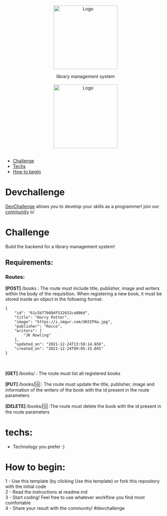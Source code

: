 <br />
<p align="center">
    <img src="https://i.pinimg.com/originals/dd/64/da/dd64da585bc57cb05e5fd4d8ce873f57.png" alt="Logo" width="200">
 <br />
  <p align="center">
        library management system
      <br />
      <br />
        <img src="https://github.com/ca1o19c/library-management/actions/workflows/ci.yml/badge.svg" alt="Logo" width="200">
       <br />
    <br />
  </p>
</p>

* [Challenge](#challenge)
* [Techs](#techs)
* [How to begin](#how-to-begin)

# Devchallenge

<a href="https://devchallenge.now.sh/"> DevChallenge</a> allows you to develop your skills as a programmer! join our
<a href="https://discord.gg/yvYXhGj">community</a> o/

# Challenge

Build the backend for a library management system!

## Requirements:

### Routes:

<b>[POST] </b> /books : The route must include title, publisher, image and writers within the body of the requisition.
When registering a new book, it must be stored inside an object in the following format:

```
{
    "id": "61c5b77b08df532632ca806d",
    "title": "Harry Potter",
    "image": "https://i.imgur.com/UH3IPXw.jpg",
    "publisher": "Rocco",
    "writers": [
        "JK Rowling"
    ],
    "updated_on": "2021-12-24T13:58:14.656",
    "created_on": "2021-12-24T09:05:15.045"
}
```

<br><br>
<b>[GET] </b> /books/ : The route must list all registered books<br><br>
<b>[PUT] </b> /books/:id: : The route must update the title, publisher, image and information of the writers of the book
with the id present in the route parameters<br><br>
<b>[DELETE] </b> /books/:id: :The route must delete the book with the id present in the route parameters<br>

# techs:

- Technology you prefer :)

# How to begin:

1 - Use this template (by clicking Use this template) or fork this repository with the initial code<br>
2 - Read the instructions at readme.md<br>
3 - Start coding! Feel free to use whatever workflow you find most comfortable<br>
4 - Share your result with the community! #devchallenge
